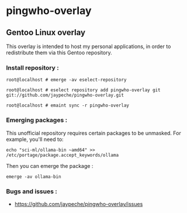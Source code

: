 # pingwho-overlay

## Gentoo Linux overlay

This overlay is intended to host my personal applications,
in order to redistribute them via this Gentoo repository.

### Install repository :

```
root@localhost # emerge -av eselect-repository
```

```
root@localhost # eselect repository add pingwho-overlay git git://github.com/jaypeche/pingwho-overlay.git
```

```
root@localhost # emaint sync -r pingwho-overlay 
```
### Emerging packages :

This unofficial repository requires certain packages to be unmasked.
For example, you'll need to:

```
echo "sci-ml/ollama-bin ~amd64" >> /etc/portage/package.accept_keywords/ollama
```

Then you can emerge the package :
```
emerge -av ollama-bin
```

### Bugs and issues :
* https://github.com/jaypeche/pingwho-overlay/issues